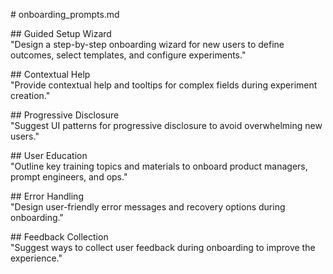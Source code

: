 \# onboarding\_prompts.md

\#\# Guided Setup Wizard  
"Design a step-by-step onboarding wizard for new users to define outcomes, select templates, and configure experiments."

\#\# Contextual Help  
"Provide contextual help and tooltips for complex fields during experiment creation."

\#\# Progressive Disclosure  
"Suggest UI patterns for progressive disclosure to avoid overwhelming new users."

\#\# User Education  
"Outline key training topics and materials to onboard product managers, prompt engineers, and ops."

\#\# Error Handling  
"Design user-friendly error messages and recovery options during onboarding."

\#\# Feedback Collection  
"Suggest ways to collect user feedback during onboarding to improve the experience."  
